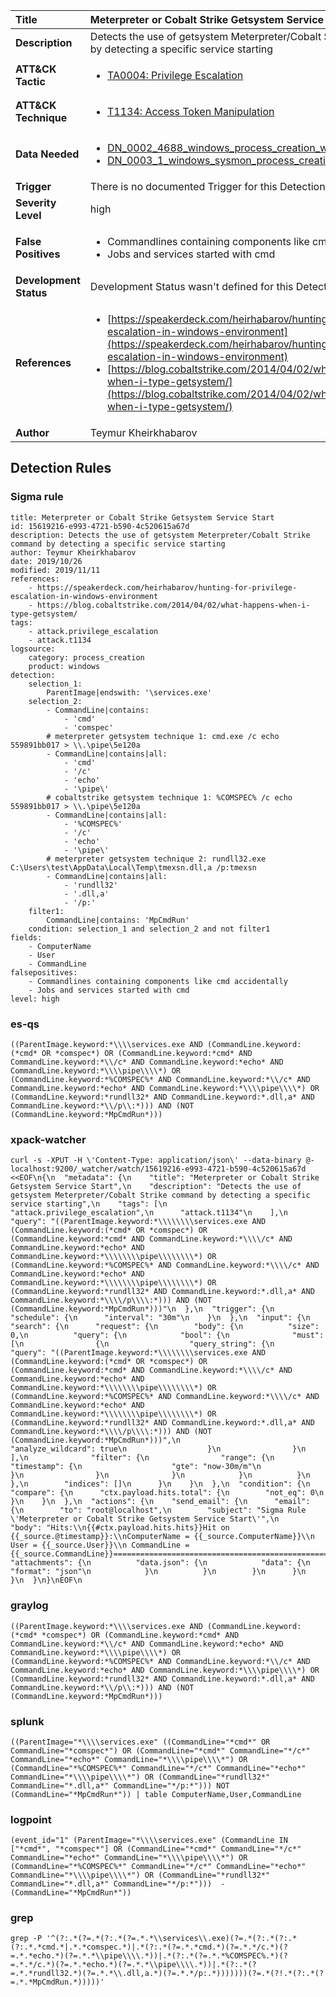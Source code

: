 | Title                    | Meterpreter or Cobalt Strike Getsystem Service Start       |
|:-------------------------|:------------------|
| **Description**          | Detects the use of getsystem Meterpreter/Cobalt Strike command by detecting a specific service starting |
| **ATT&amp;CK Tactic**    |  <ul><li>[TA0004: Privilege Escalation](https://attack.mitre.org/tactics/TA0004)</li></ul>  |
| **ATT&amp;CK Technique** | <ul><li>[T1134: Access Token Manipulation](https://attack.mitre.org/techniques/T1134)</li></ul>  |
| **Data Needed**          | <ul><li>[DN_0002_4688_windows_process_creation_with_commandline](../Data_Needed/DN_0002_4688_windows_process_creation_with_commandline.md)</li><li>[DN_0003_1_windows_sysmon_process_creation](../Data_Needed/DN_0003_1_windows_sysmon_process_creation.md)</li></ul>  |
| **Trigger**              |  There is no documented Trigger for this Detection Rule yet  |
| **Severity Level**       | high |
| **False Positives**      | <ul><li>Commandlines containing components like cmd accidentally</li><li>Jobs and services started with cmd</li></ul>  |
| **Development Status**   |  Development Status wasn't defined for this Detection Rule yet  |
| **References**           | <ul><li>[https://speakerdeck.com/heirhabarov/hunting-for-privilege-escalation-in-windows-environment](https://speakerdeck.com/heirhabarov/hunting-for-privilege-escalation-in-windows-environment)</li><li>[https://blog.cobaltstrike.com/2014/04/02/what-happens-when-i-type-getsystem/](https://blog.cobaltstrike.com/2014/04/02/what-happens-when-i-type-getsystem/)</li></ul>  |
| **Author**               | Teymur Kheirkhabarov |


## Detection Rules

### Sigma rule

```
title: Meterpreter or Cobalt Strike Getsystem Service Start
id: 15619216-e993-4721-b590-4c520615a67d
description: Detects the use of getsystem Meterpreter/Cobalt Strike command by detecting a specific service starting
author: Teymur Kheirkhabarov
date: 2019/10/26
modified: 2019/11/11
references:
    - https://speakerdeck.com/heirhabarov/hunting-for-privilege-escalation-in-windows-environment
    - https://blog.cobaltstrike.com/2014/04/02/what-happens-when-i-type-getsystem/
tags:
    - attack.privilege_escalation
    - attack.t1134
logsource:
    category: process_creation
    product: windows
detection:
    selection_1:
        ParentImage|endswith: '\services.exe'
    selection_2:    
        - CommandLine|contains:
            - 'cmd'
            - 'comspec'
        # meterpreter getsystem technique 1: cmd.exe /c echo 559891bb017 > \\.\pipe\5e120a
        - CommandLine|contains|all:
            - 'cmd'
            - '/c'
            - 'echo'
            - '\pipe\'
        # cobaltstrike getsystem technique 1: %COMSPEC% /c echo 559891bb017 > \\.\pipe\5e120a
        - CommandLine|contains|all:
            - '%COMSPEC%'
            - '/c'
            - 'echo'
            - '\pipe\'
        # meterpreter getsystem technique 2: rundll32.exe C:\Users\test\AppData\Local\Temp\tmexsn.dll,a /p:tmexsn
        - CommandLine|contains|all:
            - 'rundll32'
            - '.dll,a'
            - '/p:'
    filter1:
        CommandLine|contains: 'MpCmdRun'
    condition: selection_1 and selection_2 and not filter1
fields:
    - ComputerName
    - User
    - CommandLine
falsepositives:
    - Commandlines containing components like cmd accidentally
    - Jobs and services started with cmd
level: high

```





### es-qs
    
```
((ParentImage.keyword:*\\\\services.exe AND (CommandLine.keyword:(*cmd* OR *comspec*) OR (CommandLine.keyword:*cmd* AND CommandLine.keyword:*\\/c* AND CommandLine.keyword:*echo* AND CommandLine.keyword:*\\\\pipe\\\\*) OR (CommandLine.keyword:*%COMSPEC%* AND CommandLine.keyword:*\\/c* AND CommandLine.keyword:*echo* AND CommandLine.keyword:*\\\\pipe\\\\*) OR (CommandLine.keyword:*rundll32* AND CommandLine.keyword:*.dll,a* AND CommandLine.keyword:*\\/p\\:*))) AND (NOT (CommandLine.keyword:*MpCmdRun*)))
```


### xpack-watcher
    
```
curl -s -XPUT -H \'Content-Type: application/json\' --data-binary @- localhost:9200/_watcher/watch/15619216-e993-4721-b590-4c520615a67d <<EOF\n{\n  "metadata": {\n    "title": "Meterpreter or Cobalt Strike Getsystem Service Start",\n    "description": "Detects the use of getsystem Meterpreter/Cobalt Strike command by detecting a specific service starting",\n    "tags": [\n      "attack.privilege_escalation",\n      "attack.t1134"\n    ],\n    "query": "((ParentImage.keyword:*\\\\\\\\services.exe AND (CommandLine.keyword:(*cmd* OR *comspec*) OR (CommandLine.keyword:*cmd* AND CommandLine.keyword:*\\\\/c* AND CommandLine.keyword:*echo* AND CommandLine.keyword:*\\\\\\\\pipe\\\\\\\\*) OR (CommandLine.keyword:*%COMSPEC%* AND CommandLine.keyword:*\\\\/c* AND CommandLine.keyword:*echo* AND CommandLine.keyword:*\\\\\\\\pipe\\\\\\\\*) OR (CommandLine.keyword:*rundll32* AND CommandLine.keyword:*.dll,a* AND CommandLine.keyword:*\\\\/p\\\\:*))) AND (NOT (CommandLine.keyword:*MpCmdRun*)))"\n  },\n  "trigger": {\n    "schedule": {\n      "interval": "30m"\n    }\n  },\n  "input": {\n    "search": {\n      "request": {\n        "body": {\n          "size": 0,\n          "query": {\n            "bool": {\n              "must": [\n                {\n                  "query_string": {\n                    "query": "((ParentImage.keyword:*\\\\\\\\services.exe AND (CommandLine.keyword:(*cmd* OR *comspec*) OR (CommandLine.keyword:*cmd* AND CommandLine.keyword:*\\\\/c* AND CommandLine.keyword:*echo* AND CommandLine.keyword:*\\\\\\\\pipe\\\\\\\\*) OR (CommandLine.keyword:*%COMSPEC%* AND CommandLine.keyword:*\\\\/c* AND CommandLine.keyword:*echo* AND CommandLine.keyword:*\\\\\\\\pipe\\\\\\\\*) OR (CommandLine.keyword:*rundll32* AND CommandLine.keyword:*.dll,a* AND CommandLine.keyword:*\\\\/p\\\\:*))) AND (NOT (CommandLine.keyword:*MpCmdRun*)))",\n                    "analyze_wildcard": true\n                  }\n                }\n              ],\n              "filter": {\n                "range": {\n                  "timestamp": {\n                    "gte": "now-30m/m"\n                  }\n                }\n              }\n            }\n          }\n        },\n        "indices": []\n      }\n    }\n  },\n  "condition": {\n    "compare": {\n      "ctx.payload.hits.total": {\n        "not_eq": 0\n      }\n    }\n  },\n  "actions": {\n    "send_email": {\n      "email": {\n        "to": "root@localhost",\n        "subject": "Sigma Rule \'Meterpreter or Cobalt Strike Getsystem Service Start\'",\n        "body": "Hits:\\n{{#ctx.payload.hits.hits}}Hit on {{_source.@timestamp}}:\\nComputerName = {{_source.ComputerName}}\\n        User = {{_source.User}}\\n CommandLine = {{_source.CommandLine}}================================================================================\\n{{/ctx.payload.hits.hits}}",\n        "attachments": {\n          "data.json": {\n            "data": {\n              "format": "json"\n            }\n          }\n        }\n      }\n    }\n  }\n}\nEOF\n
```


### graylog
    
```
((ParentImage.keyword:*\\\\services.exe AND (CommandLine.keyword:(*cmd* *comspec*) OR (CommandLine.keyword:*cmd* AND CommandLine.keyword:*\\/c* AND CommandLine.keyword:*echo* AND CommandLine.keyword:*\\\\pipe\\\\*) OR (CommandLine.keyword:*%COMSPEC%* AND CommandLine.keyword:*\\/c* AND CommandLine.keyword:*echo* AND CommandLine.keyword:*\\\\pipe\\\\*) OR (CommandLine.keyword:*rundll32* AND CommandLine.keyword:*.dll,a* AND CommandLine.keyword:*\\/p\\:*))) AND (NOT (CommandLine.keyword:*MpCmdRun*)))
```


### splunk
    
```
((ParentImage="*\\\\services.exe" ((CommandLine="*cmd*" OR CommandLine="*comspec*") OR (CommandLine="*cmd*" CommandLine="*/c*" CommandLine="*echo*" CommandLine="*\\\\pipe\\\\*") OR (CommandLine="*%COMSPEC%*" CommandLine="*/c*" CommandLine="*echo*" CommandLine="*\\\\pipe\\\\*") OR (CommandLine="*rundll32*" CommandLine="*.dll,a*" CommandLine="*/p:*"))) NOT (CommandLine="*MpCmdRun*")) | table ComputerName,User,CommandLine
```


### logpoint
    
```
(event_id="1" (ParentImage="*\\\\services.exe" (CommandLine IN ["*cmd*", "*comspec*"] OR (CommandLine="*cmd*" CommandLine="*/c*" CommandLine="*echo*" CommandLine="*\\\\pipe\\\\*") OR (CommandLine="*%COMSPEC%*" CommandLine="*/c*" CommandLine="*echo*" CommandLine="*\\\\pipe\\\\*") OR (CommandLine="*rundll32*" CommandLine="*.dll,a*" CommandLine="*/p:*")))  -(CommandLine="*MpCmdRun*"))
```


### grep
    
```
grep -P '^(?:.*(?=.*(?:.*(?=.*.*\\services\\.exe)(?=.*(?:.*(?:.*(?:.*.*cmd.*|.*.*comspec.*)|.*(?:.*(?=.*.*cmd.*)(?=.*.*/c.*)(?=.*.*echo.*)(?=.*.*\\pipe\\\\.*))|.*(?:.*(?=.*.*%COMSPEC%.*)(?=.*.*/c.*)(?=.*.*echo.*)(?=.*.*\\pipe\\\\.*))|.*(?:.*(?=.*.*rundll32.*)(?=.*.*\\.dll,a.*)(?=.*.*/p:.*)))))))(?=.*(?!.*(?:.*(?=.*.*MpCmdRun.*)))))'
```



